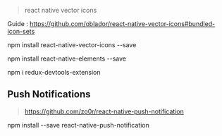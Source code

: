 > react native vector icons

Guide : https://github.com/oblador/react-native-vector-icons#bundled-icon-sets

npm install react-native-vector-icons --save

npm install react-native-elements --save


npm i redux-devtools-extension

## Push Notifications

> https://github.com/zo0r/react-native-push-notification

npm install --save react-native-push-notification
